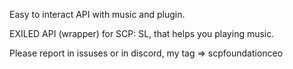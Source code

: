 Easy to interact API with music and plugin.

EXILED API (wrapper) for SCP: SL, that helps you playing music.

Please report in issuses or in discord, my tag => scpfoundationceo